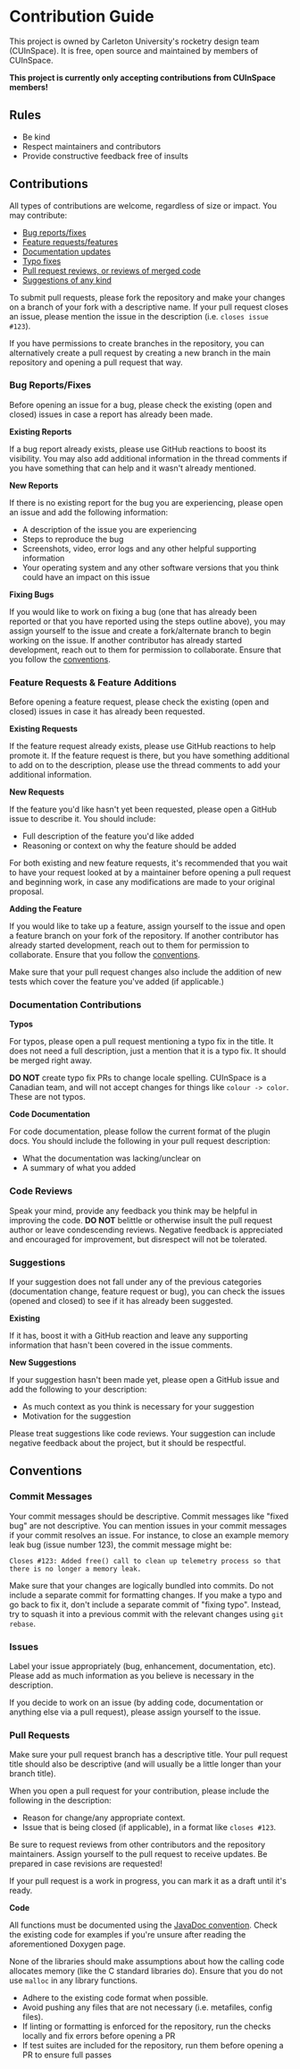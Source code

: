 # Contribution Guide

This project is owned by Carleton University's rocketry design team (CUInSpace). It is free, open source and maintained
by members of CUInSpace.

**This project is currently only accepting contributions from CUInSpace members!**

## Rules

- Be kind
- Respect maintainers and contributors
- Provide constructive feedback free of insults

## Contributions

All types of contributions are welcome, regardless of size or impact. You may contribute:

- [Bug reports/fixes](#bug-reports-fixes)
- [Feature requests/features](#feature-requests-feature-additions)
- [Documentation updates](#documentation-contributions)
- [Typo fixes](#documentation-contributions)
- [Pull request reviews, or reviews of merged code](#code-reviews)
- [Suggestions of any kind](#suggestions)

To submit pull requests, please fork the repository and make your changes on a branch of your fork with a descriptive
name. If your pull request closes an issue, please mention the issue in the description (i.e. `closes issue #123`).

If you have permissions to create branches in the repository, you can alternatively create a pull request by creating a
new branch in the main repository and opening a pull request that way.

### Bug Reports/Fixes

Before opening an issue for a bug, please check the existing (open and closed) issues in case a report has already been
made.

**Existing Reports**

If a bug report already exists, please use GitHub reactions to boost its visibility. You may also add additional
information in the thread comments if you have something that can help and it wasn't already mentioned.

**New Reports**

If there is no existing report for the bug you are experiencing, please open an issue and add the following information:

- A description of the issue you are experiencing
- Steps to reproduce the bug
- Screenshots, video, error logs and any other helpful supporting information
- Your operating system and any other software versions that you think could have an impact on this issue

**Fixing Bugs**

If you would like to work on fixing a bug (one that has already been reported or that you have reported using the steps
outline above), you may assign yourself to the issue and create a fork/alternate branch to begin working on the issue.
If another contributor has already started development, reach out to them for permission to collaborate. Ensure that you
follow the [conventions](#conventions).

### Feature Requests & Feature Additions

Before opening a feature request, please check the existing (open and closed) issues in case it has already been
requested.

**Existing Requests**

If the feature request already exists, please use GitHub reactions to help promote it. If the feature request is there,
but you have something additional to add on to the description, please use the thread comments to add your additional
information.

**New Requests**

If the feature you'd like hasn't yet been requested, please open a GitHub issue to describe it. You should include:

- Full description of the feature you'd like added
- Reasoning or context on why the feature should be added

For both existing and new feature requests, it's recommended that you wait to have your request looked at by a
maintainer before opening a pull request and beginning work, in case any modifications are made to your original
proposal.

**Adding the Feature**

If you would like to take up a feature, assign yourself to the issue and open a feature branch on your fork of the
repository. If another contributor has already started development, reach out to them for permission to collaborate.
Ensure that you follow the [conventions](#conventions).

Make sure that your pull request changes also include the addition of new tests which cover the feature you've added (if
applicable.)

### Documentation Contributions

**Typos**

For typos, please open a pull request mentioning a typo fix in the title. It does not need a full description, just a
mention that it is a typo fix. It should be merged right away.

**DO NOT** create typo fix PRs to change locale spelling. CUInSpace is a Canadian team, and will not accept changes for
things like `colour -> color`. These are not typos.

**Code Documentation**

For code documentation, please follow the current format of the plugin docs. You should include the following in your
pull request description:

- What the documentation was lacking/unclear on
- A summary of what you added

### Code Reviews

Speak your mind, provide any feedback you think may be helpful in improving the code. **DO NOT** belittle or otherwise
insult the pull request author or leave condescending reviews. Negative feedback is appreciated and encouraged for
improvement, but disrespect will not be tolerated.

### Suggestions

If your suggestion does not fall under any of the previous categories (documentation change, feature request or bug),
you can check the issues (opened and closed) to see if it has already been suggested.

**Existing**

If it has, boost it with a GitHub reaction and leave any supporting information that hasn't been covered in the issue
comments.

**New Suggestions**

If your suggestion hasn't been made yet, please open a GitHub issue and add the following to your description:

- As much context as you think is necessary for your suggestion
- Motivation for the suggestion

Please treat suggestions like code reviews. Your suggestion can include negative feedback about the project, but it
should be respectful.

## Conventions

### Commit Messages

Your commit messages should be descriptive. Commit messages like "fixed bug" are not descriptive. You can mention issues
in your commit messages if your commit resolves an issue. For instance, to close an example memory leak bug (issue
number 123), the commit message might be:

```
Closes #123: Added free() call to clean up telemetry process so that there is no longer a memory leak.
```

Make sure that your changes are logically bundled into commits. Do not include a separate commit for formatting changes.
If you make a typo and go back to fix it, don't include a separate commit of "fixing typo". Instead, try to squash it
into a previous commit with the relevant changes using `git rebase`.

### Issues

Label your issue appropriately (bug, enhancement, documentation, etc). Please add as much information as you believe is
necessary in the description.

If you decide to work on an issue (by adding code, documentation or anything else via a pull request), please assign
yourself to the issue.

### Pull Requests

Make sure your pull request branch has a descriptive title. Your pull request title should also be descriptive (and will
usually be a little longer than your branch title).

When you open a pull request for your contribution, please include the following in the description:

- Reason for change/any appropriate context.
- Issue that is being closed (if applicable), in a format like `closes #123`.

Be sure to request reviews from other contributors and the repository maintainers. Assign yourself to the pull request
to receive updates. Be prepared in case revisions are requested!

If your pull request is a work in progress, you can mark it as a draft until it's ready.

**Code**

All functions must be documented using the [JavaDoc convention](https://www.doxygen.nl/manual/docblocks.html#cppblock).
Check the existing code for examples if you're unsure after reading the aforementioned Doxygen page.

None of the libraries should make assumptions about how the calling code allocates memory (like the C standard libraries
do). Ensure that you do not use `malloc` in any library functions.

- Adhere to the existing code format when possible.
- Avoid pushing any files that are not necessary (i.e. metafiles, config files).
- If linting or formatting is enforced for the repository, run the checks locally and fix errors before opening a PR
- If test suites are included for the repository, run them before opening a PR to ensure full passes

